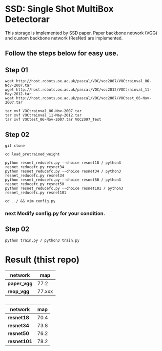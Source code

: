 # SSD: Single Shot MultiBox Detectorar

This storage is implemented by SSD paper.
Paper backbone network (VGG) and custom backbone network (ResNet) are implemented.

## Follow the steps below for easy use.

## Step 01

```
wget http://host.robots.ox.ac.uk/pascal/VOC/voc2007/VOCtrainval_06-Nov-2007.tar
wget http://host.robots.ox.ac.uk/pascal/VOC/voc2012/VOCtrainval_11-May-2012.tar
wget http://host.robots.ox.ac.uk/pascal/VOC/voc2007/VOCtest_06-Nov-2007.tar

tar xvf VOCtrainval_06-Nov-2007.tar
tar xvf VOCtrainval_11-May-2012.tar
tar xvf VOCtest_06-Nov-2007.tar VOC2007_Test
```
## Step 02

```
git clone 

cd load_pretrained_weight

python resnet_reducefc.py --choice resnet18 / python3 resnet_reducefc.py resnet34
python resnet_reducefc.py --choice resnet34 / python3 resnet_reducefc.py resnet34
python resnet_reducefc.py --choice resnet50 / python3 resnet_reducefc.py resnet50
python resnet_reducefc.py --choice resnet101 / python3 resnet_reducefc.py resnet101

cd ../ && vim config.py
```
### next Modify config.py for your condition.

## Step 02

```
python train.py / python3 train.py
```
## 

# Result (thist repo)

|network|map|
|------|---|
|**paper_vgg**|77.2|
|**reop_vgg** |77.xxx|

## 

|network|map| 
|------|---|
|**resnet18**|70.4|
|**resnet34**|73.8|
|**resnet50**|76.2|
|**resnet101**|78.2|
